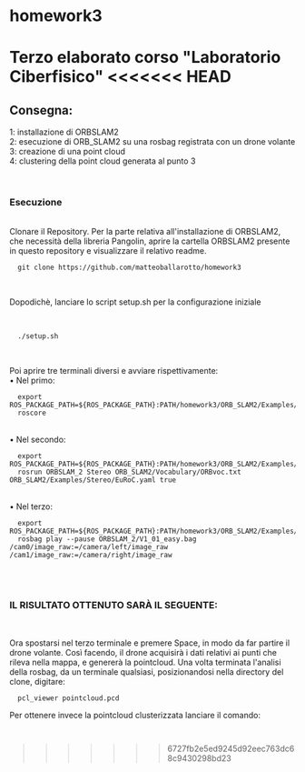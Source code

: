 # homework3
Terzo elaborato corso "Laboratorio Ciberfisico"
<<<<<<< HEAD
=======


## Consegna:
  1: installazione di ORBSLAM2 <br>
  2: esecuzione di ORB_SLAM2 su una rosbag registrata con un drone volante <br>
  3: creazione di una point cloud <br>
  4: clustering della point cloud generata al punto 3

<br>

### Esecuzione

<br>
Clonare il Repository.
Per la parte relativa all'installazione di ORBSLAM2, che necessità della libreria Pangolin, aprire la cartella ORBSLAM2 presente in questo repository e visualizzare il relativo readme. <Br>


```
  git clone https://github.com/matteoballarotto/homework3
```
<br>

Dopodichè, lanciare lo script setup.sh per la configurazione iniziale

<br>

```
  ./setup.sh
```
<br>


Poi aprire tre terminali diversi e avviare rispettivamente: <br>
• Nel primo:

```
  export ROS_PACKAGE_PATH=${ROS_PACKAGE_PATH}:PATH/homework3/ORB_SLAM2/Examples/ROS
  roscore
```

<br>
• Nel secondo: <br>

```
  export ROS_PACKAGE_PATH=${ROS_PACKAGE_PATH}:PATH/homework3/ORB_SLAM2/Examples/ROS
  rosrun ORBSLAM_2 Stereo ORB_SLAM2/Vocabulary/ORBvoc.txt ORB_SLAM2/Examples/Stereo/EuRoC.yaml true
```

<br>
• Nel terzo: <br>

```
  export ROS_PACKAGE_PATH=${ROS_PACKAGE_PATH}:PATH/homework3/ORB_SLAM2/Examples/ROS
  rosbag play --pause ORBSLAM_2/V1_01_easy.bag /cam0/image_raw:=/camera/left/image_raw /cam1/image_raw:=/camera/right/image_raw

```

<br>
<br>

### IL RISULTATO OTTENUTO SARÀ IL SEGUENTE:

<br>

Ora spostarsi nel terzo terminale e premere Space, in modo da far partire il drone volante.
Così facendo, il drone acquisirà i dati relativi ai punti che rileva nella mappa, e genererà la pointcloud.
Una volta terminata l'analisi della rosbag, da un terminale qualsiasi, posizionandosi nella directory del clone, digitare:


```
  pcl_viewer pointcloud.pcd
```



Per ottenere invece la pointcloud clusterizzata lanciare il comando:

```
  
```
>>>>>>> 6727fb2e5ed9245d92eec763dc68c9430298bd23
